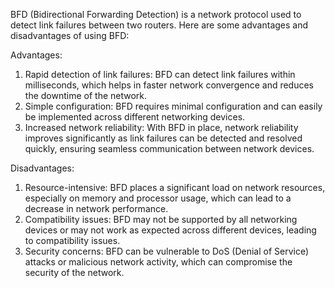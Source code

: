 BFD (Bidirectional Forwarding Detection) is a network protocol used to detect link failures between two routers. Here are some advantages and disadvantages of using BFD:

Advantages:
1. Rapid detection of link failures: BFD can detect link failures within milliseconds, which helps in faster network convergence and reduces the downtime of the network.
2. Simple configuration: BFD requires minimal configuration and can easily be implemented across different networking devices.
3. Increased network reliability: With BFD in place, network reliability improves significantly as link failures can be detected and resolved quickly, ensuring seamless communication between network devices.

Disadvantages:
1. Resource-intensive: BFD places a significant load on network resources, especially on memory and processor usage, which can lead to a decrease in network performance.
2. Compatibility issues: BFD may not be supported by all networking devices or may not work as expected across different devices, leading to compatibility issues.
3. Security concerns: BFD can be vulnerable to DoS (Denial of Service) attacks or malicious network activity, which can compromise the security of the network.
